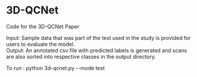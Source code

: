 # 3D-QCNet

Code for the 3D-QCNet Paper <br>

Input: Sample data that was part of the test used in the study is provided for users to evaluate the model. <br>
Output: An annotated csv file with predicted labels is generated and scans are also sorted into respective classes in the output directory.

To run : python 3d-qcnet.py --mode test

